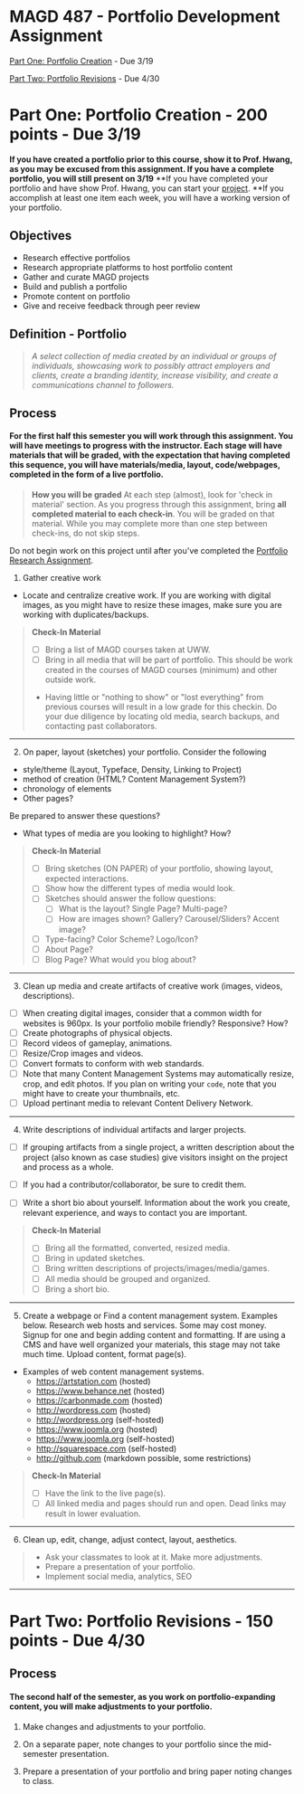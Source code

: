 # MAGD 487 - Portfolio Development Assignment

[Part One: Portfolio Creation](#part1) - Due 3/19

[Part Two: Portfolio Revisions](#part2) - Due 4/30


<a named="part1"></a> 
# Part One: Portfolio Creation - 200 points - Due 3/19

**If you have created a portfolio prior to this course, show it to Prof. Hwang, as you may be excused from this assignment. If you have a complete portfolio, you will still present on 3/19**
**If you have completed your portfolio and have show Prof. Hwang, you can start your [project](ProjectPlan.md).
**If you accomplish at least one item each week, you will have a working version of your portfolio. 

## Objectives
+ Research effective portfolios
+ Research appropriate platforms to host portfolio content
+ Gather and curate MAGD projects
+ Build and publish a portfolio
+ Promote content on portfolio
+ Give and receive feedback through peer review

## Definition - Portfolio
> *A select collection of media created by an individual or groups of individuals, showcasing work to possibly attract employers and  clients, create a branding identity, increase visibility, and create a communications channel to followers.*

## Process
#### For the first half this semester you will work through this assignment. You will have meetings to progress with the instructor. Each stage will have materials that will be graded, with the expectation that having completed this sequence, you will have materials/media, layout, code/webpages, completed in the form of a live portfolio.

  > **How you will be graded**
  > At each step (almost), look for 'check in material' section. 
  > As you progress through this assignment, bring **all completed material to each check-in**. 
  > You will be graded on that material. 
  > While you may complete more than one step between check-ins, do not skip steps.

Do not begin work on this project until after you've completed the [Portfolio Research Assignment](PortfolioResearchAssignment.md).

1. Gather creative work
  - Locate and centralize creative work. If you are working with digital images, as you might have to resize these images, make sure you are working with duplicates/backups.

  > **Check-In Material**
  > - [ ] Bring a list of MAGD courses taken at UWW.
  > - [ ] Bring in all media that will be part of portfolio. This should be work created in the courses of MAGD courses (minimum) and other outside work.
  > - Having little or "nothing to show" or "lost everything" from previous courses will result in a low grade for this checkin. Do your due diligence by locating old media, search backups, and contacting past collaborators.

***
2. On paper, layout (sketches) your portfolio. Consider the following
  + style/theme (Layout, Typeface, Density, Linking to Project)
  + method of creation (HTML? Content Management System?)
  + chronology of elements
  + Other pages?

  Be prepared to answer these questions?
  + What types of media are you looking to highlight? How?

  > **Check-In Material**
  > - [ ] Bring sketches (ON PAPER) of your portfolio, showing layout, expected interactions.
  > - [ ] Show how the different types of media would look.
  > - [ ] Sketches should answer the follow questions:
  >   - [ ] What is the layout? Single Page? Multi-page?
  >   - [ ] How are images shown? Gallery? Carousel/Sliders? Accent image?
  > - [ ] Type-facing? Color Scheme? Logo/Icon?
  > - [ ] About Page?
  > - [ ] Blog Page? What would you blog about?

***
3. Clean up media and create artifacts of creative work (images, videos, descriptions).
  - [ ] When creating digital images, consider that a common width for websites is 960px. Is your portfolio mobile friendly? Responsive? How?
  - [ ] Create photographs of physical objects.
  - [ ] Record videos of gameplay, animations.
  - [ ] Resize/Crop images and videos.
  - [ ] Convert formats to conform with web standards.
  - [ ] Note that many Content Management Systems may automatically resize, crop, and edit photos. If you plan on writing your ```code```, note that you might have to create your thumbnails, etc.
  - [ ] Upload pertinant media to relevant Content Delivery Network. 

***
4. Write descriptions of individual artifacts and larger projects.
  - [ ] If grouping artifacts from a single project, a written description about the project (also known as case studies) give visitors insight on the project and process as a whole.
  - [ ] If you had a contributor/collaborator, be sure to credit them.
  
  - [ ] Write a short bio about yourself. Information about the work you create, relevant experience, and ways to contact you are important. 

  > **Check-In Material** 
  > - [ ] Bring all the formatted, converted, resized media.
  > - [ ] Bring in updated sketches.
  > - [ ] Bring written descriptions of projects/images/media/games.
  > - [ ] All media should be grouped and organized.
  > - [ ] Bring a short bio. 

***
5. Create a webpage or Find a content management system. Examples below.
Research web hosts and services. Some may cost money. Signup for one and begin adding content and formatting. If are using a CMS and have well organized your materials, this stage may not take much time. Upload content, format page(s).
  - Examples of web content management systems.
    - https://artstation.com (hosted)
    - https://www.behance.net (hosted)
    - https://carbonmade.com (hosted)
    - http://wordpress.com (hosted)
    - http://wordpress.org (self-hosted)
    - https://www.joomla.org (hosted)
    - https://www.joomla.org (self-hosted)
    - http://squarespace.com (self-hosted)
    - http://github.com (markdown possible, some restrictions)

  > **Check-In Material**
  > - [ ] Have the link to the live page(s).
  > - [ ] All linked media and pages should run and open. Dead links may result in lower evaluation. 

***
6. Clean up, edit, change, adjust contect, layout, aesthetics. 
> - Ask your classmates to look at it. Make more adjustments. 
> - Prepare a presentation of your portfolio.
> - Implement social media, analytics, SEO

* * *

<a name="part2"></a>
# Part Two: Portfolio Revisions - 150 points - Due 4/30

## Process
#### The second half of the semester, as you work on portfolio-expanding content, you will make adjustments to your portfolio. 

1. Make changes and adjustments to your portfolio.

2. On a separate paper, note changes to your portfolio since the mid-semester presentation.

3. Prepare a presentation of your portfolio and bring paper noting changes to class. 
